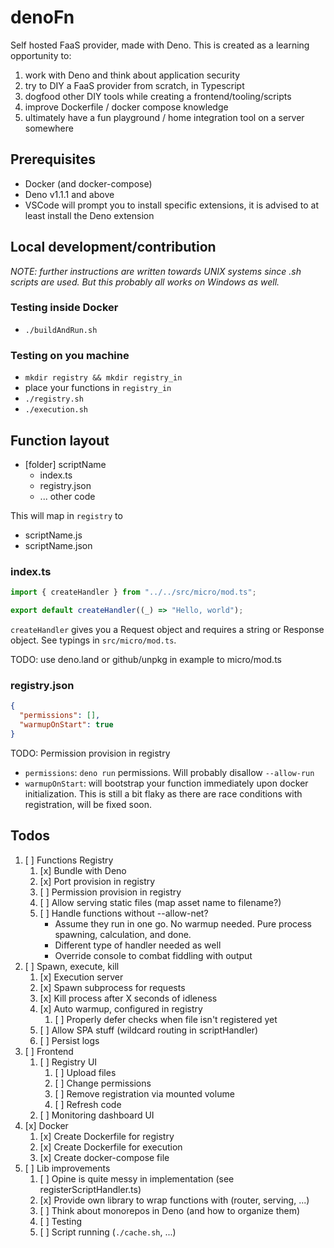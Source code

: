 # denoFn

Self hosted FaaS provider, made with Deno.
This is created as a learning opportunity to:

1. work with Deno and think about application security
1. try to DIY a FaaS provider from scratch, in Typescript
1. dogfood other DIY tools while creating a frontend/tooling/scripts
1. improve Dockerfile / docker compose knowledge
1. ultimately have a fun playground / home integration tool on a server somewhere

## Prerequisites

- Docker (and docker-compose)
- Deno v1.1.1 and above
- VSCode will prompt you to install specific extensions, it is advised to at least install the Deno extension

## Local development/contribution

_NOTE: further instructions are written towards UNIX systems since .sh scripts are used. But this probably all works on Windows as well._

### Testing inside Docker

- `./buildAndRun.sh`

### Testing on you machine

- `mkdir registry && mkdir registry_in`
- place your functions in `registry_in`
- `./registry.sh`
- `./execution.sh`

## Function layout

- [folder] scriptName
  - index.ts
  - registry.json
  - ... other code

This will map in `registry` to

- scriptName.js
- scriptName.json

### index.ts

```ts
import { createHandler } from "../../src/micro/mod.ts";

export default createHandler((_) => "Hello, world");
```

`createHandler` gives you a Request object and requires a string or Response object. See typings in `src/micro/mod.ts`.

TODO: use deno.land or github/unpkg in example to micro/mod.ts

### registry.json

```json
{
  "permissions": [],
  "warmupOnStart": true
}
```

TODO: Permission provision in registry

- `permissions`: `deno run` permissions. Will probably disallow `--allow-run`
- `warmupOnStart`: will bootstrap your function immediately upon docker initialization. This is still a bit flaky as there are race conditions with registration, will be fixed soon.

## Todos

1. [ ] Functions Registry
   1. [x] Bundle with Deno
   1. [x] Port provision in registry
   1. [ ] Permission provision in registry
   1. [ ] Allow serving static files (map asset name to filename?)
   1. [ ] Handle functions without --allow-net?
      - Assume they run in one go. No warmup needed. Pure process spawning, calculation, and done.
      - Different type of handler needed as well
      - Override console to combat fiddling with output
1. [ ] Spawn, execute, kill
   1. [x] Execution server
   1. [x] Spawn subprocess for requests
   1. [x] Kill process after X seconds of idleness
   1. [x] Auto warmup, configured in registry
      1. [ ] Properly defer checks when file isn't registered yet
   1. [ ] Allow SPA stuff (wildcard routing in scriptHandler)
   1. [ ] Persist logs
1. [ ] Frontend
   1. [ ] Registry UI
      1. [ ] Upload files
      1. [ ] Change permissions
      1. [ ] Remove registration via mounted volume
      1. [ ] Refresh code
   1. [ ] Monitoring dashboard UI
1. [x] Docker
   1. [x] Create Dockerfile for registry
   1. [x] Create Dockerfile for execution
   1. [x] Create docker-compose file
1. [ ] Lib improvements
   1. [ ] Opine is quite messy in implementation (see registerScriptHandler.ts)
   1. [x] Provide own library to wrap functions with (router, serving, ...)
   1. [ ] Think about monorepos in Deno (and how to organize them)
   1. [ ] Testing
   1. [ ] Script running (`./cache.sh`, ...)
